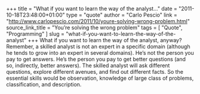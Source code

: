 +++
title             = "What if you want to learn the way of the analyst..."
date              = "2011-10-18T23:48:00+01:00"
type              = "quote"
author            = "Carlo Pescio"
link              = "http://www.carlopescio.com/2011/10/youre-solving-wrong-problem.html"
source_link_title = "You’re solving the wrong problem"
tags              = [ "Quote", "Programming" ]
slug              = "what-if-you-want-to-learn-the-way-of-the-analyst"
+++
What if you want to learn the way of the analyst, anyway? Remember, a skilled analyst is not an expert in a specific domain (although he tends to grow into an expert in several domains). He’s not the person you pay to get answers. He’s the person you pay to get better questions (and so, indirectly, better answers). The skilled analyst will ask different questions, explore different avenues, and find out different facts. So the essential skills would be observation, knowledge of large class of problems, classification, and description.
